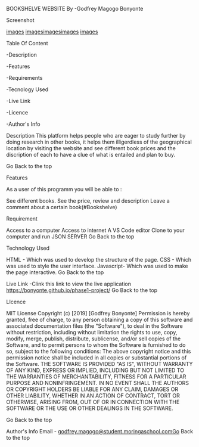 BOOKSHELVE WEBSITE By -Godfrey Magogo Bonyonte

Screenshot

[images](/assets/images/Screenshot%20from%202022-06-25%2012-40-11.png) [images](/assets/images/Screenshot%20from%202022-06-25%2012-40-16.png)[images](/assets/images/Screenshot%20from%202022-06-25%2012-40-21.png)[images](/assets/images/Screenshot%20from%202022-06-25%2012-40-34.png)
[images](/assets/images/Screenshot%20from%202022-06-25%2012-40-47.png)

Table Of Content

-Description

-Features

-Requirements

-Tecnology Used

-Live Link

-Licence

-Author's Info

Description This platform helps people who are eager to study further by doing research in other books, it helps them illigerdless of the geographical location by visiting the website and see different book prices and the discription of each to have a clue of what is entailed and plan to buy.

Go Back to the top

Features

As a user of this programm you will be able to :

See different books. See the price, review and description Leave a comment about a certain book(#Bookshelve)

Requirement

Access to a computer 
Access to internet A VS Code editor 
Clone to your computer and run JSON SERVER Go Back to the top

Technology Used

HTML - Which was used to develop the structure of the page. CSS - Which was used to style the user interface. Javascript- Which was used to make the page interactive. Go Back to the top

Live Link -Clink this link to view the live application https://bonyonte.github.io/phase1-project/ Go Back to the top

LIcence

MIT License Copyright (c) [2019] [Godfrey Bonyonte] Permission is hereby granted, free of charge, to any person obtaining a copy of this software and associated documentation files (the "Software"), to deal in the Software without restriction, including without limitation the rights to use, copy, modify, merge, publish, distribute, sublicense, and/or sell copies of the Software, and to permit persons to whom the Software is furnished to do so, subject to the following conditions: The above copyright notice and this permission notice shall be included in all copies or substantial portions of the Software. THE SOFTWARE IS PROVIDED "AS IS", WITHOUT WARRANTY OF ANY KIND, EXPRESS OR IMPLIED, INCLUDING BUT NOT LIMITED TO THE WARRANTIES OF MERCHANTABILITY, FITNESS FOR A PARTICULAR PURPOSE AND NONINFRINGEMENT. IN NO EVENT SHALL THE AUTHORS OR COPYRIGHT HOLDERS BE LIABLE FOR ANY CLAIM, DAMAGES OR OTHER LIABILITY, WHETHER IN AN ACTION OF CONTRACT, TORT OR OTHERWISE, ARISING FROM, OUT OF OR IN CONNECTION WITH THE SOFTWARE OR THE USE OR OTHER DEALINGS IN THE SOFTWARE.

Go Back to the top

Author's Info Email - godfrey.magogo@student.moringaschool.comGo Back to the top
